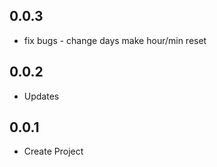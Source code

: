 ## 0.0.3

* fix bugs - change days make hour/min reset 

## 0.0.2

* Updates


## 0.0.1

* Create Project
